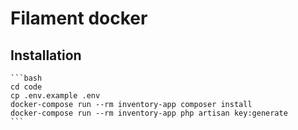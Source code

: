 # Filament docker 

## Installation

    ```bash
    cd code
    cp .env.example .env
    docker-compose run --rm inventory-app composer install
    docker-compose run --rm inventory-app php artisan key:generate
    ```
